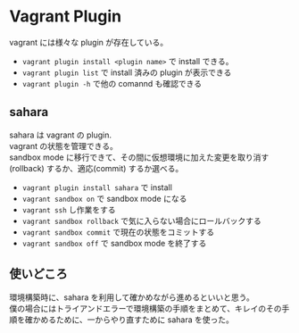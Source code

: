 # Vagrant Plugin

vagrant には様々な plugin が存在している。

- `vagrant plugin install <plugin name>` で install できる。
- `vagrant plugin list` で install 済みの plugin が表示できる  
- `vagrant plugin -h` で他の comannd も確認できる

## sahara

sahara は vagrant の plugin.  
vagrant の状態を管理できる。  
sandbox mode に移行できて、その間に仮想環境に加えた変更を取り消す(rollback) するか、適応(commit) するか選べる。

- `vagrant plugin install sahara` で install
- `vagrant sandbox on` で sandbox mode になる
- `vagrant ssh` し作業をする
- `vagrant sandbox rollback` で気に入らない場合にロールバックする
- `vagrant sandbox commit` で現在の状態をコミットする
- `vagrant sandbox off` で sandbox mode を終了する

## 使いどころ

環境構築時に、sahara を利用して確かめながら進めるといいと思う。  
僕の場合にはトライアンドエラーで環境構築の手順をまとめて、キレイのその手順を確かめるために、一からやり直すために sahara を使った。


